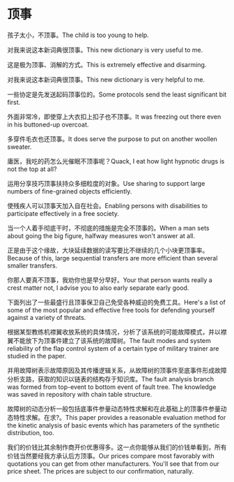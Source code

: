 # 顶事

<p><span class="chinese">孩子太小，不顶事。</span><span class="english">The child is too young to help.</span></p>

<p><span class="chinese">对我来说这本新词典很顶事。</span><span class="english">This new dictionary is very useful to me.</span></p>

<p><span class="chinese">这是极为顶事、消解的方式。</span><span class="english">This is extremely effective and disarming.</span></p>

<p><span class="chinese">对我来说这本新词典很顶事。</span><span class="english">This new dictionary is very helpful to me.</span></p>

<p><span class="chinese">一些协定是先发送起码顶事位的。</span><span class="english">Some protocols send the least significant bit first.</span></p>

<p><span class="chinese">外面非常冷，即使穿上大衣扣上扣子也不顶事。</span><span class="english">It was freezing out there even in his buttoned-up overcoat.</span></p>

<p><span class="chinese">多穿件毛衣也还顶事。</span><span class="english">It does serve the purpose to put on another woollen sweater.</span></p>

<p><span class="chinese">庸医，我吃的药怎么光催眠不顶事呢？</span><span class="english">Quack, I eat how light hypnotic drugs is not the top at all?</span></p>

<p><span class="chinese">运用分享技巧顶事扶持众多细粒度的对象。</span><span class="english">Use sharing to support large numbers of fine-grained objects efficiently.</span></p>

<p><span class="chinese">使残疾人可以顶事天加入自在社会。</span><span class="english">Enabling persons with disabilities to participate effectively in a free society.</span></p>

<p><span class="chinese">当一个人着手彻底干时，不彻底的措施是完全不顶事的。</span><span class="english">When a man sets about going the big figure, halfway measures won't answer at all.</span></p>

<p><span class="chinese">正是由于这个缘故，大块延续数据的读写要比不继续的几个小块更顶事率。</span><span class="english">Because of this, large sequential transfers are more efficient than several smaller transfers.</span></p>

<p><span class="chinese">你那人要真不顶事，我劝你也是早分早好。</span><span class="english">Your that person wants really a crest matter not, I advise you to also early separate early good.</span></p>

<p><span class="chinese">下面列出了一些最盛行且顶事保卫自己免受各种威迫的免费工具。</span><span class="english">Here's a list of some of the most popular and effective free tools for defending yourself against a variety of threats.</span></p>

<p><span class="chinese">根据某型教练机襟翼收放系统的具体情况，分析了该系统的可能故障模式，并以襟翼不能放下为顶事件建立了该系统的故障树。</span><span class="english">The fault modes and system reliability of the flap control system of a certain type of military trainer are studied in the paper.</span></p>

<p><span class="chinese">并用故障树表示故障原因及其传播逻辑关系，从故障树的顶事件至底事件形成故障分析支路，获取的知识以链表的结构存于知识库。</span><span class="english">The fault analysis branch was formed from top-event to bottom event of fault tree. The knowledge was saved in repository with chain table structure.</span></p>

<p><span class="chinese">故障树的动态分析一般包括底事件参量动态特性求解和在此基础上的顶事件参量动态特性求解。在求?。</span><span class="english">This paper provides a reasonable evaluation method for the kinetic analysis of basic events which has parameters of the synthetic distribution, too.</span></p>

<p><span class="chinese">我们的价钱比其余制作商开价优惠得多。这一点你能够从我们的价钱单看到，所有价钱当然要经我方承认后方顶事。</span><span class="english">Our prices compare most favorably with quotations you can get from other manufacturers. You'll see that from our price sheet. The prices are subject to our confirmation, naturally.</span></p>

